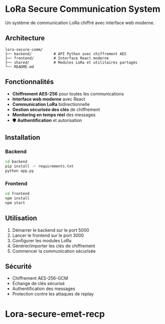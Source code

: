 # LoRa Secure Communication System

Un système de communication LoRa chiffré avec interface web moderne.

## Architecture

```
lora-secure-comm/
├── backend/          # API Python avec chiffrement AES
├── frontend/         # Interface React moderne
├── shared/           # Modules LoRa et utilitaires partagés
└── README.md
```

## Fonctionnalités

-  **Chiffrement AES-256** pour toutes les communications
-  **Interface web moderne** avec React
-  **Communication LoRa** bidirectionnelle
-  **Gestion sécurisée des clés** de chiffrement
-  **Monitoring en temps réel** des messages
- 🛡️ **Authentification** et autorisation

## Installation

### Backend
```bash
cd backend
pip install -r requirements.txt
python app.py
```

### Frontend
```bash
cd frontend
npm install
npm start
```

## Utilisation

1. Démarrer le backend sur le port 5000
2. Lancer le frontend sur le port 3000
3. Configurer les modules LoRa
4. Générer/importer les clés de chiffrement
5. Commencer la communication sécurisée

## Sécurité

- Chiffrement AES-256-GCM
- Échange de clés sécurisé
- Authentification des messages
- Protection contre les attaques de replay
# Lora-secure-emet-recp
